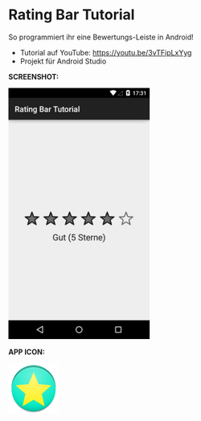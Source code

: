 # Rating Bar Tutorial
So programmiert ihr eine Bewertungs-Leiste in Android!

- Tutorial auf YouTube: https://youtu.be/3vTFipLxYyg
- Projekt für Android Studio

<b>SCREENSHOT:</b>

<img src="https://github.com/derAndroidPro/RatingBarTutorial/blob/master/device-2015-07-12-193129.png" height="500px"/>

<b>APP ICON:</b>

<img src="https://github.com/derAndroidPro/RatingBarTutorial/blob/master/app/src/main/res/drawable-xxhdpi/ic_launcher.png" height="100px"/>

